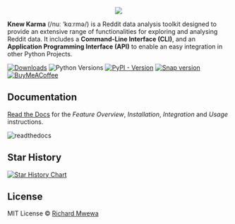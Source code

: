 <p align="center">
  <img src="https://github.com/user-attachments/assets/8d661d07-453a-4ff8-89e8-153472565b33" />
</p>

**Knew Karma** (/nuː ‘kɑːrmə/) is a Reddit data analysis toolkit designed to provide an extensive range of
functionalities for exploring and analysing Reddit data. It includes a **Command-Line Interface (CLI)**, and an
**Application Programming Interface (API)** to enable an easy integration in other Python Projects.

[![Downloads](https://static.pepy.tech/badge/knewkarma/month)](https://pepy.tech/project/knewkarma) ![Python Versions](https://img.shields.io/pypi/pyversions/knewkarma.svg)  [![PyPI - Version](https://img.shields.io/pypi/v/knewkarma?logo=pypi&link=https%3A%2F%2Fpypi.org%2Fproject%2Fknewkarma)](https://pypi.org/project/knewkarma) [![Snap version](https://img.shields.io/snapcraft/v/knewkarma/latest/stable?logo=snapcraft&color=%23BB431A)](https://snapcraft.io/knewkarma) [![BuyMeACoffee](https://img.shields.io/badge/Buy%20Me%20a%20Coffee-ffdd00?style=flat&logo=buy-me-a-coffee&logoColor=black)](https://buymeacoffee.com/rly0nheart)

## Documentation

[Read the Docs](https://knewkarma.readthedocs.io) for the *Feature Overview*, *Installation*, *Integration* and
*Usage* instructions.

![readthedocs](https://github.com/user-attachments/assets/c7a4513f-bc5a-4268-a496-3dd1b1198190)

## Star History

<a href="https://star-history.com/#bellingcat/knewkarma&Date">
 <picture>
   <source media="(prefers-color-scheme: dark)" srcset="https://api.star-history.com/svg?repos=bellingcat/knewkarma&type=Date&theme=dark" />
   <source media="(prefers-color-scheme: light)" srcset="https://api.star-history.com/svg?repos=bellingcat/knewkarma&type=Date" />
   <img alt="Star History Chart" src="https://api.star-history.com/svg?repos=bellingcat/knewkarma&type=Date" />
 </picture>
</a>

## License

MIT License © [Richard Mwewa](https://gravatar.com/rly0nheart)

